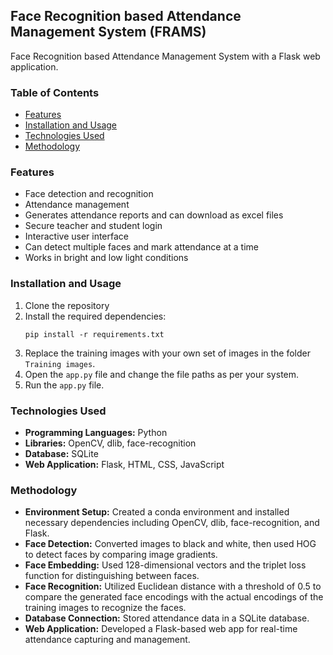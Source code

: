## Face Recognition based Attendance Management System (FRAMS)
Face Recognition based Attendance Management System with a Flask web application.

### Table of Contents
- [Features](#features)
- [Installation and Usage](#installation-and-usage)
- [Technologies Used](#technologies-used)
- [Methodology](#methodology)

### Features
- Face detection and recognition
- Attendance management
- Generates attendance reports and can download as excel files
- Secure teacher and student login
- Interactive user interface
- Can detect multiple faces and mark attendance at a time 
- Works in bright and low light conditions

### Installation and Usage
1. Clone the repository
2. Install the required dependencies:
    ```
    pip install -r requirements.txt
    ```
3. Replace the training images with your own set of images in the folder `Training images`.
4. Open the `app.py` file and change the file paths as per your system.
5. Run the `app.py` file.

### Technologies Used
- **Programming Languages:** Python
- **Libraries:** OpenCV, dlib, face-recognition
- **Database:** SQLite
- **Web Application:** Flask, HTML, CSS, JavaScript

### Methodology
- **Environment Setup:** Created a conda environment and installed necessary dependencies including OpenCV, dlib, face-recognition, and Flask.
- **Face Detection:** Converted images to black and white, then used HOG to detect faces by comparing image gradients.
- **Face Embedding:** Used 128-dimensional vectors and the triplet loss function for distinguishing between faces.
- **Face Recognition:** Utilized Euclidean distance with a threshold of 0.5 to compare the generated face encodings with the actual encodings of the training images to recognize the faces.
- **Database Connection:** Stored attendance data in a SQLite database.
- **Web Application:** Developed a Flask-based web app for real-time attendance capturing and management.
